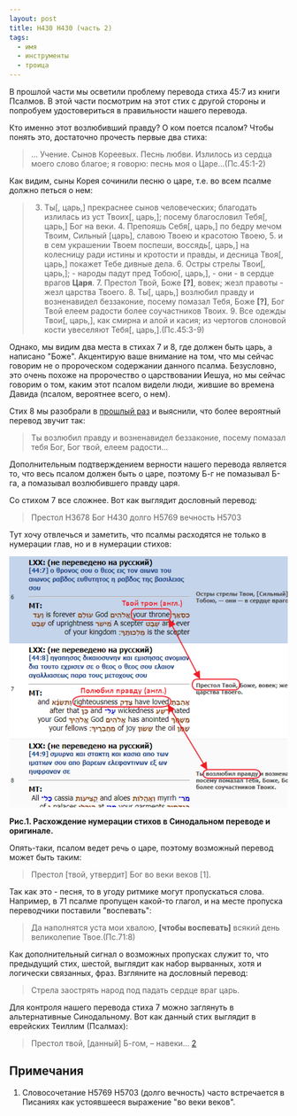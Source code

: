 ```yaml
---
layout: post
title: H430 H430 (часть 2)
tags: 
  - имя
  - инструменты
  - троица
---
```


В прошлой части мы осветили проблему перевода стиха 45:7 из книги Псалмов. В этой части посмотрим на этот стих с другой стороны и попробуем удостовериться в правильности нашего перевода.

Кто именно этот возлюбивший правду? О ком поется псалом? Чтобы понять это, достаточно прочесть первые два стиха:

> ... Учение. Сынов Кореевых. Песнь любви. Излилось из сердца моего слово благое; я говорю: песнь моя о Царе...(Пс.45:1-2)

Как видим, сыны Корея сочинили песню о царе, т.е. во всем псалме должно петься о нем:

> 3. Ты[, царь,] прекраснее сынов человеческих; благодать излилась из уст Твоих[, царь,]; посему благословил Тебя[, царь,] Бог на веки. 4. Препояшь Себя[, царь,] по бедру мечом Твоим, Сильный [царь], славою Твоею и красотою Твоею, 5. и в сем украшении Твоем поспеши, воссядь[, царь,] на колесницу ради истины и кротости и правды, и десница Твоя[, царь,] покажет Тебе дивные дела. 6. Остры стрелы Твои[, царь,]; - народы падут пред Тобою[, царь,], - они - в сердце врагов **Царя**. 7. Престол Твой, Боже **[?]**, вовек; жезл правоты - жезл царства Твоего. 8. Ты[, царь,] возлюбил правду и возненавидел беззаконие, посему помазал Тебя, Боже **[?]**, Бог Твой елеем радости более соучастников Твоих. 9. Все одежды Твои[, царь,], как смирна и алой и касия; из чертогов слоновой кости увеселяют Тебя[, царь,].(Пс.45:3-9)

Однако, мы видим два места в стихах 7 и 8, где должен быть царь, а написано "Боже". Акцентирую ваше внимание на том, что мы сейчас говорим не о пророческом содержании данного псалма. Безусловно, это очень похоже на пророчество о царствовании Иешуа, но мы сейчас говорим о том, каким этот псалом видели люди, жившие во времена Давида (псалом, вероятнее всего, о нем).

Стих 8 мы разобрали в [прошлый раз](/h430-h430/) и выяснили, что более вероятный перевод звучит так:

> Ты возлюбил правду и возненавидел беззаконие, посему помазал тебя Бог, Бог твой, елеем радости...

Дополнительным подтверждением верности нашего перевода является то, что весь псалом должен быть о царе, поэтому Б-г не помазывал Б-га, а помазывал возлюбившего правду царя.

Со стихом 7 все сложнее. Вот как выглядит дословный перевод:

> Престол H3678 Бог H430 долго H5769 вечность H5703

Тут хочу отвлечься и заметить, что псалмы расходятся не только в нумерации глав, но и в нумерации стихов:

![Рис.1.](/images/h430-h430-2-1.png)

**Рис.1. Расхождение нумерации стихов в Синодальном переводе и оригинале.**

Опять-таки, псалом ведет речь о царе, поэтому возможный перевод может быть таким:

> Престол [твой, утвердит] Бог во веки веков [1].

Так как это - песня, то в угоду ритмике могут пропускаться слова. Например, в 71 псалме пропущен какой-то глагол, и на месте пропуска переводчики поставили "воспевать":

> Да наполнятся уста мои хвалою, **[чтобы воспевать]** всякий день великолепие Твое.(Пс.71:8)

Как дополнительный сигнал о возможных пропусках служит то, что предыдущий стих, шестой, выглядит как набор вырванных, хотя и логически связанных, фраз. Взгляните на дословный перевод:

> Стрела заострять народ под падать сердце враг царь.

Для контроля нашего перевода стиха 7 можно заглянуть в альтернативные Синодальному. Вот как данный стих выглядит в еврейских Теиллим (Псалмах):

> Престол твой, [данный] Б-гом, – навеки... [2](https://toldot.ru/limud/library/ktuvim/tehilim/)

## Примечания

1. Словосочетание H5769 H5703 (долго вечность) часто встречается в Писаниях как устоявшееся выражение "во веки веков".
